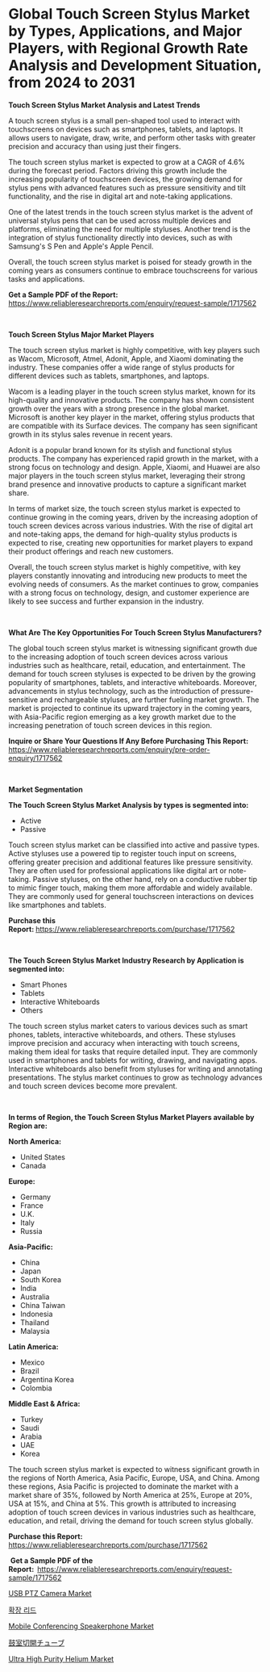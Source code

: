 <p><h1>Global Touch Screen Stylus Market by Types, Applications, and Major Players, with Regional Growth Rate Analysis and Development Situation, from 2024 to 2031</h1></p><p><strong>Touch Screen Stylus Market Analysis and Latest Trends</strong></p>
<p><p>A touch screen stylus is a small pen-shaped tool used to interact with touchscreens on devices such as smartphones, tablets, and laptops. It allows users to navigate, draw, write, and perform other tasks with greater precision and accuracy than using just their fingers.</p><p>The touch screen stylus market is expected to grow at a CAGR of 4.6% during the forecast period. Factors driving this growth include the increasing popularity of touchscreen devices, the growing demand for stylus pens with advanced features such as pressure sensitivity and tilt functionality, and the rise in digital art and note-taking applications.</p><p>One of the latest trends in the touch screen stylus market is the advent of universal stylus pens that can be used across multiple devices and platforms, eliminating the need for multiple styluses. Another trend is the integration of stylus functionality directly into devices, such as with Samsung's S Pen and Apple's Apple Pencil.</p><p>Overall, the touch screen stylus market is poised for steady growth in the coming years as consumers continue to embrace touchscreens for various tasks and applications.</p></p>
<p><strong>Get a Sample PDF of the Report:&nbsp;</strong> <a href="https://www.reliableresearchreports.com/enquiry/request-sample/1717562">https://www.reliableresearchreports.com/enquiry/request-sample/1717562</a></p>
<p>&nbsp;</p>
<p><strong>Touch Screen Stylus Major Market Players</strong></p>
<p><p>The touch screen stylus market is highly competitive, with key players such as Wacom, Microsoft, Atmel, Adonit, Apple, and Xiaomi dominating the industry. These companies offer a wide range of stylus products for different devices such as tablets, smartphones, and laptops.</p><p>Wacom is a leading player in the touch screen stylus market, known for its high-quality and innovative products. The company has shown consistent growth over the years with a strong presence in the global market. Microsoft is another key player in the market, offering stylus products that are compatible with its Surface devices. The company has seen significant growth in its stylus sales revenue in recent years.</p><p>Adonit is a popular brand known for its stylish and functional stylus products. The company has experienced rapid growth in the market, with a strong focus on technology and design. Apple, Xiaomi, and Huawei are also major players in the touch screen stylus market, leveraging their strong brand presence and innovative products to capture a significant market share.</p><p>In terms of market size, the touch screen stylus market is expected to continue growing in the coming years, driven by the increasing adoption of touch screen devices across various industries. With the rise of digital art and note-taking apps, the demand for high-quality stylus products is expected to rise, creating new opportunities for market players to expand their product offerings and reach new customers.</p><p>Overall, the touch screen stylus market is highly competitive, with key players constantly innovating and introducing new products to meet the evolving needs of consumers. As the market continues to grow, companies with a strong focus on technology, design, and customer experience are likely to see success and further expansion in the industry.</p></p>
<p>&nbsp;</p>
<p><strong>What Are The Key Opportunities For Touch Screen Stylus Manufacturers?</strong></p>
<p><p>The global touch screen stylus market is witnessing significant growth due to the increasing adoption of touch screen devices across various industries such as healthcare, retail, education, and entertainment. The demand for touch screen styluses is expected to be driven by the growing popularity of smartphones, tablets, and interactive whiteboards. Moreover, advancements in stylus technology, such as the introduction of pressure-sensitive and rechargeable styluses, are further fueling market growth. The market is projected to continue its upward trajectory in the coming years, with Asia-Pacific region emerging as a key growth market due to the increasing penetration of touch screen devices in this region.</p></p>
<p><strong>Inquire or Share Your Questions If Any Before Purchasing This Report:</strong> <a href="https://www.reliableresearchreports.com/enquiry/pre-order-enquiry/1717562">https://www.reliableresearchreports.com/enquiry/pre-order-enquiry/1717562</a></p>
<p>&nbsp;</p>
<p><strong>Market Segmentation</strong></p>
<p><strong>The Touch Screen Stylus Market Analysis by types is segmented into:</strong></p>
<p><ul><li>Active</li><li>Passive</li></ul></p>
<p><p>Touch screen stylus market can be classified into active and passive types. Active styluses use a powered tip to register touch input on screens, offering greater precision and additional features like pressure sensitivity. They are often used for professional applications like digital art or note-taking. Passive styluses, on the other hand, rely on a conductive rubber tip to mimic finger touch, making them more affordable and widely available. They are commonly used for general touchscreen interactions on devices like smartphones and tablets.</p></p>
<p><strong>Purchase this Report:&nbsp;</strong><a href="https://www.reliableresearchreports.com/purchase/1717562">https://www.reliableresearchreports.com/purchase/1717562</a></p>
<p>&nbsp;</p>
<p><strong>The Touch Screen Stylus Market Industry Research by Application is segmented into:</strong></p>
<p><ul><li>Smart Phones</li><li>Tablets</li><li>Interactive Whiteboards</li><li>Others</li></ul></p>
<p><p>The touch screen stylus market caters to various devices such as smart phones, tablets, interactive whiteboards, and others. These styluses improve precision and accuracy when interacting with touch screens, making them ideal for tasks that require detailed input. They are commonly used in smartphones and tablets for writing, drawing, and navigating apps. Interactive whiteboards also benefit from styluses for writing and annotating presentations. The stylus market continues to grow as technology advances and touch screen devices become more prevalent.</p></p>
<p>&nbsp;</p>
<p><strong>In terms of Region, the Touch Screen Stylus Market Players available by Region are:</strong></p>
<p>
    <p> <strong> North America: </strong>
        <ul>
            <li>United States</li>
            <li>Canada</li>
        </ul>
        </p> 
    <p> <strong> Europe: </strong>
        <ul>
            <li>Germany</li>
            <li>France</li>
            <li>U.K.</li>
            <li>Italy</li>
            <li>Russia</li>
        </ul>
        </p> 
    <p> <strong> Asia-Pacific: </strong>
        <ul>
            <li>China</li>
            <li>Japan</li>
            <li>South Korea</li>
            <li>India</li>
            <li>Australia</li>
            <li>China Taiwan</li>
            <li>Indonesia</li>
            <li>Thailand</li>
            <li>Malaysia</li>
        </ul>
        </p> 
    <p> <strong> Latin America: </strong>
        <ul>
            <li>Mexico</li>
            <li>Brazil</li>
            <li>Argentina Korea</li>
            <li>Colombia</li>
        </ul>
        </p> 
    <p> <strong> Middle East & Africa: </strong>
        <ul>
            <li>Turkey</li>
            <li>Saudi</li>
            <li>Arabia</li>
            <li>UAE</li>
            <li>Korea</li>
        </ul>
    </p>
    </p>
<p><p>The touch screen stylus market is expected to witness significant growth in the regions of North America, Asia Pacific, Europe, USA, and China. Among these regions, Asia Pacific is projected to dominate the market with a market share of 35%, followed by North America at 25%, Europe at 20%, USA at 15%, and China at 5%. This growth is attributed to increasing adoption of touch screen devices in various industries such as healthcare, education, and retail, driving the demand for touch screen stylus globally.</p></p>
<p><strong>Purchase this Report: </strong><a href="https://www.reliableresearchreports.com/purchase/1717562">https://www.reliableresearchreports.com/purchase/1717562</a></p>
<p>&nbsp;<strong>Get a Sample PDF of the Report:&nbsp;&nbsp;</strong><a href="https://www.reliableresearchreports.com/enquiry/request-sample/1717562">https://www.reliableresearchreports.com/enquiry/request-sample/1717562</a></p>
<p><strong></strong></p>
<p><p><a href="https://github.com/derrinmiltonellis35gcl/Market-Research-Report-List-2/blob/main/usb-ptz-camera-market.md">USB PTZ Camera Market</a></p><p><a href="https://github.com/bunxhcci35271755/Market-Research-Report-List-1/blob/main/62582905311.md">확장 리드</a></p><p><a href="https://github.com/Sherrillcrooksxa8i18ucf2m/Market-Research-Report-List-1/blob/main/mobile-conferencing-speakerphone-market.md">Mobile Conferencing Speakerphone Market</a></p><p><a href="https://github.com/Calvi3ynJerde867/Market-Research-Report-List-1/blob/main/74574555684.md">鼓室切開チューブ</a></p><p><a href="https://issuu.com/reportprime-2/docs/ultra-high-purity-helium-market-size-2030.pptx">Ultra High Purity Helium Market</a></p></p>